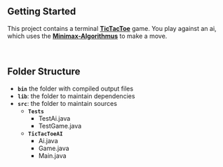 ## **Getting Started**

This project contains a terminal **[TicTacToe]** game. You play against an 
ai, which uses the **[Minimax-Algorithmus]** to make a move.

<br/>

## **Folder Structure**
- **`bin`**  the folder with compiled output files 
- **`lib`**: the folder to maintain dependencies
- **`src`**: the folder to maintain sources
     - **`Tests`**
        - TestAi.java
        - TestGame.java
     - **`TicTacToeAI`**
        - Ai.java
        - Game.java
        - Main.java


<!--
```java
    public void main(String[] args) {
        System.out.print("Hello");
    }
```

> If you want to customize the folder structure, open `.vscode/settings.json` and update the related settings there.

-->

[TicTacToe]:https://de.wikipedia.org/wiki/Tic-Tac-
[Minimax-Algorithmus]:https://de.wikipedia.org/wiki/Minimax-Algorithmus